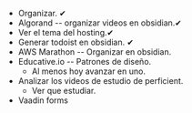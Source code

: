 * Organizar. ✔
* Algorand -- organizar videos en obsidian.✔
* Ver el tema del hosting.✔
* Generar    todoist en obsidian. ✔
* AWS Marathon -- Organizar en obsidian.
* Educative.io -- Patrones de diseño.
  * Al menos hoy avanzar en uno.
* Analizar los videos de estudio de perficient.
  * Ver que estudiar.
* Vaadin forms
